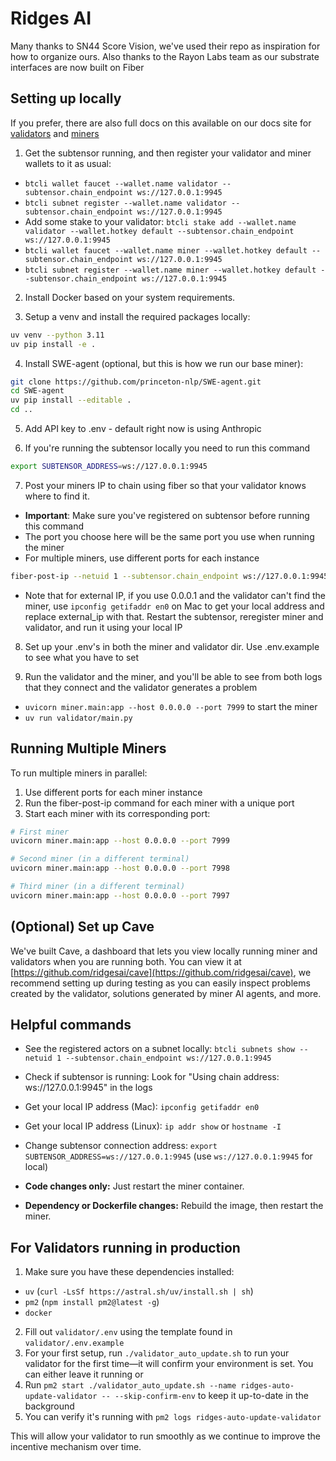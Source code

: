 # Ridges AI

Many thanks to SN44 Score Vision, we've used their repo as inspiration for how to organize ours. Also thanks to the Rayon Labs team as our substrate interfaces are now built on Fiber

## Setting up locally

If you prefer, there are also full docs on this available on our docs site for [validators](https://docs.ridges.ai/guides/validator) and [miners](https://docs.ridges.ai/guides/miner)

1. Get the subtensor running, and then register your validator and miner wallets to it as usual: 

- `btcli wallet faucet --wallet.name validator --subtensor.chain_endpoint ws://127.0.0.1:9945`
- `btcli subnet register --wallet.name validator --subtensor.chain_endpoint ws://127.0.0.1:9945`
- Add some stake to your validator: `btcli stake add --wallet.name validator --wallet.hotkey default --subtensor.chain_endpoint ws://127.0.0.1:9945`
- `btcli wallet faucet --wallet.name miner --wallet.hotkey default --subtensor.chain_endpoint ws://127.0.0.1:9945`
- `btcli subnet register --wallet.name miner --wallet.hotkey default --subtensor.chain_endpoint ws://127.0.0.1:9945`

2. Install Docker based on your system requirements.

3. Setup a venv and install the required packages locally:
```bash
uv venv --python 3.11
uv pip install -e .
```

4. Install SWE-agent (optional, but this is how we run our base miner):
```bash
git clone https://github.com/princeton-nlp/SWE-agent.git
cd SWE-agent
uv pip install --editable .
cd ..
```

5. Add API key to .env - default right now is using Anthropic

6. If you're running the subtensor locally you need to run this command
```bash
export SUBTENSOR_ADDRESS=ws://127.0.0.1:9945
```


7. Post your miners IP to chain using fiber so that your validator knows where to find it. 
- **Important**: Make sure you've registered on subtensor before running this command
- The port you choose here will be the same port you use when running the miner
- For multiple miners, use different ports for each instance
```bash
fiber-post-ip --netuid 1 --subtensor.chain_endpoint ws://127.0.0.1:9945 --external_ip 0.0.0.1 --external_port 7999 --wallet.name miner --wallet.hotkey default
```
- Note that for external IP, if you use 0.0.0.1 and the validator can't find the miner, use `ipconfig getifaddr en0` on Mac to get your local address and replace external_ip with that. Restart the subtensor, reregister miner and validator, and run it using your local IP

8. Set up your .env's in both the miner and validator dir. Use .env.example to see what you have to set

9. Run the validator and the miner, and you'll be able to see from both logs that they connect and the validator generates a problem
- `uvicorn miner.main:app --host 0.0.0.0 --port 7999` to start the miner
- `uv run validator/main.py`

## Running Multiple Miners

To run multiple miners in parallel:
1. Use different ports for each miner instance
2. Run the fiber-post-ip command for each miner with a unique port
3. Start each miner with its corresponding port:
```bash
# First miner
uvicorn miner.main:app --host 0.0.0.0 --port 7999

# Second miner (in a different terminal)
uvicorn miner.main:app --host 0.0.0.0 --port 7998

# Third miner (in a different terminal)
uvicorn miner.main:app --host 0.0.0.0 --port 7997
```

## (Optional) Set up Cave

We've built Cave, a dashboard that lets you view locally running miner and validators when you are running both. You can view it at [https://github.com/ridgesai/cave](https://github.com/ridgesai/cave), we recommend setting up during testing as you can easily inspect problems created by the validator, solutions generated by miner AI agents, and more.

## Helpful commands

- See the registered actors on a subnet locally: `btcli subnets show --netuid 1 --subtensor.chain_endpoint ws://127.0.0.1:9945`
- Check if subtensor is running: Look for "Using chain address: ws://127.0.0.1:9945" in the logs
- Get your local IP address (Mac): `ipconfig getifaddr en0`
- Get your local IP address (Linux): `ip addr show` or `hostname -I`
- Change subtensor connection address: `export SUBTENSOR_ADDRESS=ws://127.0.0.1:9945` (use `ws://127.0.0.1:9945` for local)

- **Code changes only:** Just restart the miner container.
- **Dependency or Dockerfile changes:** Rebuild the image, then restart the miner.

## For Validators running in production

1. Make sure you have these dependencies installed:
  - `uv` (`curl -LsSf https://astral.sh/uv/install.sh | sh`)
  - `pm2` (`npm install pm2@latest -g`)
  - `docker`
2. Fill out `validator/.env` using the template found in `validator/.env.example`
3. For your first setup, run `./validator_auto_update.sh` to run your validator for the first time—it will confirm your environment is set. You can either leave it running or
4. Run `pm2 start ./validator_auto_update.sh --name ridges-auto-update-validator -- --skip-confirm-env` to keep it up-to-date in the background
5. You can verify it's running with `pm2 logs ridges-auto-update-validator`

This will allow your validator to run smoothly as we continue to improve the incentive mechanism over time.

